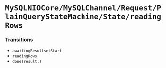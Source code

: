 # ``MySQLNIOCore/MySQLChannel/Request/PlainQueryStateMachine/State/readingRows``

### Transitions

- ``awaitingResultsetStart``
- ``readingRows``
- ``done(result:)``
